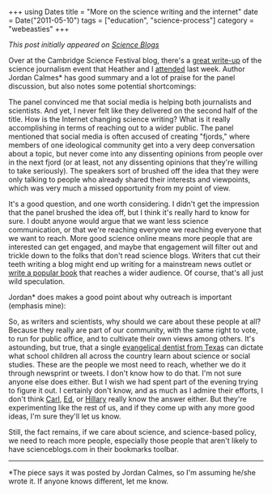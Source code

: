 +++
using Dates
title = "More on the science writing and the internet"
date = Date("2011-05-10")
tags = ["education", "science-process"]
category = "webeasties"
+++

_This post initially appeared on [Science Blogs](http://scienceblogs.com/webeasties)_

Over at the Cambridge Science Festival blog, there's a [great write-up](http://cambridgesciencefestivalblog.blogspot.com/2011/05/csf-op-ed-media-i-am.html) of the science journalism event that Heather and I [attended](http://scienceblogs.com/webeasties/2011/05/science_journalism_and_online.php) last week. Author Jordan Calmes* has good summary and a lot of praise for the panel discussion, but also notes some potential shortcomings:

The panel convinced me that social media is helping both journalists and scientists. And yet, I never felt like they delivered on the second half of the title. How is the Internet changing science writing? What is it really accomplishing in terms of reaching out to a wider public. The panel mentioned that social media is often accused of creating "fjords," where members of one ideological community get into a very deep conversation about a topic, but never come into any dissenting opinions from people over in the next fjord (or at least, not any dissenting opinions that they're willing to take seriously). The speakers sort of brushed off the idea that they were only talking to people who already shared their interests and viewpoints, which was very much a missed opportunity from my point of view.

It's a good question, and one worth considering. I didn't get the impression that the panel brushed the idea off, but I think it's really hard to know for sure. I doubt anyone would argue that we want less science communication, or that we're reaching everyone we reaching everyone that we want to reach. More good science online means more people that are interested can get engaged, and maybe that engagement will filter out and trickle down to the folks that don't read science blogs. Writers that cut their teeth writing a blog might end up writing for a mainstream news outlet or [write a popular book](http://www.amazon.com/Written-Stone-Evolution-Fossil-Record/dp/1934137294) that reaches a wider audience. Of course, that's all just wild speculation.

Jordan* does makes a good point about why outreach is important (emphasis mine):

So, as writers and scientists, why should we care about these people at all? Because they really are part of our community, with the same right to vote, to run for public office, and to cultivate their own views among others. It's astounding, but true, that a single [evangelical dentist from Texas](http://www.pbs.org/wnet/religionandethics/episodes/april-30-2010/texas-textbook-controversy/6187/) can dictate what school children all across the country learn about science or social studies. These are the people we most need to reach, whether we do it through newsprint or tweets. I don't know how to do that. I'm not sure anyone else does either. But I wish we had spent part of the evening trying to figure it out. 
I certainly don't know, and as much as I admire their efforts, I don't think [Carl](http://blogs.discovermagazine.com/loom/), [Ed](http://blogs.discovermagazine.com/notrocketscience/), or [Hillary](http://blogs.plos.org/toothandclaw/) really know the answer either. But they're experimenting like the rest of us, and if they come up with any more good ideas, I'm sure they'll let us know.

Still, the fact remains, if we care about science, and science-based policy, we need to reach more people, especially those people that aren't likely to have scienceblogs.com in their bookmarks toolbar.

-----

*The piece says it was posted by Jordan Calmes, so I'm assuming he/she wrote it. If anyone knows different, let me know.

      
  
